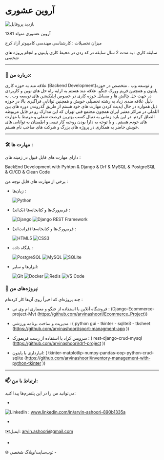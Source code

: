 #    آروین عشوری

<p align="left"> <img src="https://komarev.com/ghpvc/?username=arvinashoori&label=Profile%20views&color=0e75b6&style=flat" alt="بازدید پروفایل" /> </p>
آروین عشوری متولد 1381  

میزان تحصیلات : کارشناسی مهندسی کامپیوتر آزاد کرج

سابقه کاری : به مدت 2 سال سابقه در کد زدن در محیط کاری پایتون و انجام پروژه های شخصی 

---

### 🚀 درباره من:

علاقه مند به حوزه کاری (Backend Development)و توسعه وب .
متخصص در حوزه  پایتون و همچنین فریم وورک جنگو.
علاقه مند هستم به ارایه راه حل های نوین و کاربردی در جهت حل چالش ها و مسايل حوزه کاری در خصوص اپلیکیشن های توسعه وب .
 به دلیل علاقه مندی زیاد به رشته تحصیلی خویش  و همچنین توانایی فراگیری بالا در حوزه ذیل همواره در حال اپدیت کردن مهارت های خود هستم از طریق گذروندن دوره های بین اللملی در مراکز معتبر ایران همچون مجتمع فنی تهران که این مدارک رو در فایل  مربوطه الصاق کردم.
 در این بازه زمانی به دنبال کسب بهترین فرصت شغلی و مرتبط با مهارت های خودم هستم .
  و با توجه به  دارا بودن روحیه کار تیمی و اطمینان به توانایی های خویش حاضر به همکاری در پروژه های بزرگ و شرکت های صاحب نام هستم.



---

### 🛠️ مهارت ها  :
   دارای مهارت های قابل قبول در زمینه های :

  BackEnd Development with Pyhton & Django & Drf & MySQL & PostgreSQL & CI/CD & Clean Code



   برخی از مهارت های قابل توجه من :  

*  زبان‌ها :  

    ![Python](https://img.shields.io/badge/Python-3776AB?style=for-the-badge&logo=python&logoColor=white)
   
* فریم‌ورک‌ها و کتابخانه‌ها (بک‌اند)  :   

    ![Django](https://img.shields.io/badge/Django-092E20?style=for-the-badge&logo=django&logoColor=white)
    ![Django REST Framework](https://img.shields.io/badge/DRF-A30000?style=for-the-badge&logo=django&logoColor=white)
   
*  فریم‌ورک‌ها و کتابخانه‌ها (فرانت‌اند)  : 


    ![HTML5](https://img.shields.io/badge/HTML5-E34F26?style=for-the-badge&logo=html5&logoColor=white)
    ![CSS3](https://img.shields.io/badge/CSS3-1572B6?style=for-the-badge&logo=css3&logoColor=white)

* پایگاه داده  : 

  
    ![PostgreSQL](https://img.shields.io/badge/PostgreSQL-316192?style=for-the-badge&logo=postgresql&logoColor=white)
    ![MySQL](https://img.shields.io/badge/MySQL-4479A1?style=for-the-badge&logo=mysql&logoColor=white)  ![SQLite](https://img.shields.io/badge/SQLite-003B57?style=for-the-badge&logo=sqlite&logoColor=white)
 
* ابزارها و سایر:  


    ![Git](https://img.shields.io/badge/Git-F05032?style=for-the-badge&logo=git&logoColor=white)
    ![Docker](https://img.shields.io/badge/Docker-2496ED?style=for-the-badge&logo=docker&logoColor=white)
    ![Redis](https://img.shields.io/badge/Redis-DC382D?style=for-the-badge&logo=redis&logoColor=white)  ![VS Code](https://img.shields.io/badge/VS_Code-007ACC?style=for-the-badge&logo=visualstudiocode&logoColor=white)  
 
    

### 🔭 پروژه‌های  من:

  چند پروژه‌ای که اخیراً روی آن‌ها کار کرده‌ام  :

* فروشگاه آنلاین با استفاده از جنگو و معماری ام وی تی :  (Django-Ecommerce-project-Mvt (https://github.com/arvinashoori/Ecommerce_Project))

* مدیریت و ساخت برنامه ورزشی : (  python gui - tkinter - sqlite3 - tksheet (https://github.com/arvinashoori/sport-managment-app ))

* سرویس  کراد با استفاده از رست فریمورک :  ( rest-django-crud-mysql (https://github.com/arvinashoori/drf-project ))


* انبارداری با پایتون:  ( tkinter-matplotlip-numpy-pandas-oop-python-crud-sqlite (https://github.com/arvinashoori/inventory-management-with-python-tkinter ))



---

### 📫 ارتباط با من:

می‌توانید من را در این پلتفرم‌ها پیدا کنید:

*   
![LinkedIn](https://img.shields.io/badge/LinkedIn-0077B5?style=for-the-badge&logo=linkedin&logoColor=white)  :  www.linkedin.com/in/arvin-ashoori-890b1335a




*   
✉️ایمیل:   arvin.ashoori@gmail.com

* 

🌐 وب‌سایت/وبلاگ شخصی:  -

